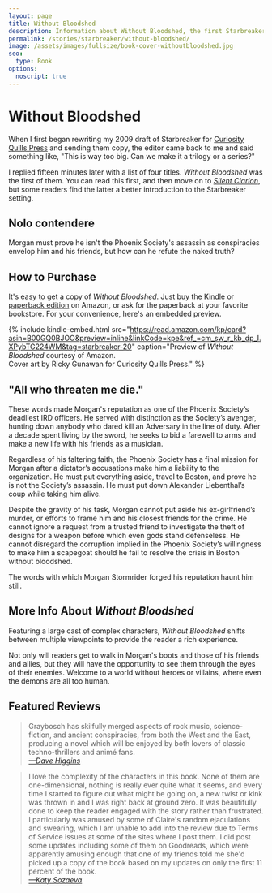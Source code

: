 ```yaml
---
layout: page
title: Without Bloodshed
description: Information about Without Bloodshed, the first Starbreaker novel published in 2013 by Matthew Graybosch.
permalink: /stories/starbreaker/without-bloodshed/
image: /assets/images/fullsize/book-cover-withoutbloodshed.jpg
seo:
  type: Book
options:
  noscript: true
---
```

# Without Bloodshed

When I first began rewriting my 2009 draft of Starbreaker for [Curiosity Quills Press](https://curiosityquills.com) and sending them copy, the editor came back to me and said something like, "This is way too big. Can we make it a trilogy or a series?"

I replied fifteen minutes later with a list of four titles. *Without Bloodshed* was the first of them. You can read this first, and then move on to [*Silent Clarion*](/stories/starbreaker/silent-clarion/), but some readers find the latter a better introduction to the Starbreaker setting.

## Nolo contendere

Morgan must prove he isn't the Phoenix Society's assassin as conspiracies envelop him and his friends, but how can he refute the naked truth?

## How to Purchase

It's easy to get a copy of *Without Bloodshed*. Just buy the [Kindle](https://www.amazon.com/gp/product/B00GQ0BJOO/ref=as_li_tl?ie=UTF8&camp=1789&creative=9325&creativeASIN=B00GQ0BJOO&linkCode=as2&tag=starbreaker-20&linkId=c696333fe35794b952311064350ca847) or [paperback edition](https://www.amazon.com/gp/product/1620072793/ref=as_li_tl?ie=UTF8&tag=starbreaker-20&camp=1789&creative=9325&linkCode=as2&creativeASIN=1620072793&linkId=49f7c17f7bacc3787e715f7487c0c7fd) on Amazon, or ask for the paperback at your favorite bookstore. For your convenience, here's an embedded preview.

{% include kindle-embed.html src="https://read.amazon.com/kp/card?asin=B00GQ0BJOO&preview=inline&linkCode=kpe&ref_=cm_sw_r_kb_dp_I.XPybTG224WM&tag=starbreaker-20" caption="Preview of *Without Bloodshed* courtesy of Amazon.<br />Cover art by Ricky Gunawan for Curiosity Quills Press." %}

## "All who threaten me die."

These words made Morgan's reputation as one of the Phoenix Society’s deadliest IRD officers. He served with distinction as the Society’s avenger, hunting down anybody who dared kill an Adversary in the line of duty. After a decade spent living by the sword, he seeks to bid a farewell to arms and make a new life with his friends as a musician.

Regardless of his faltering faith, the Phoenix Society has a final mission for Morgan after a dictator’s accusations make him a liability to the organization. He must put everything aside, travel to Boston, and prove he is not the Society’s assassin. He must put down Alexander Liebenthal’s coup while taking him alive.

Despite the gravity of his task, Morgan cannot put aside his ex-girlfriend’s murder, or efforts to frame him and his closest friends for the crime. He cannot ignore a request from a trusted friend to investigate the theft of designs for a weapon before which even gods stand defenseless. He cannot disregard the corruption implied in the Phoenix Society’s willingness to make him a scapegoat should he fail to resolve the crisis in Boston without bloodshed.

The words with which Morgan Stormrider forged his reputation haunt him still.

## More Info About *Without Bloodshed*

Featuring a large cast of complex characters, *Without Bloodshed* shifts between multiple viewpoints to provide the reader a rich experience. 

Not only will readers get to walk in Morgan's boots and those of his friends and allies, but they will have the opportunity to see them through the eyes of their enemies. Welcome to a world without heroes or villains, where even the demons are all too human.

## Featured Reviews

> Graybosch has skilfully merged aspects of rock music, science-fiction, and ancient conspiracies, from both the West and the East, producing a novel which will be enjoyed by both lovers of classic techno-thrillers and animé fans.  
> <span class="form_row_right_align"><cite class="small"><a href="https://davidjhiggins.wordpress.com/2013/12/13/without-bloodshed-by-matthew-graybosch/">&mdash;Dave Higgins</a></cite></span>

> I love the complexity of the characters in this book. None of them are one-dimensional, nothing is really ever quite what it seems, and every time I started to figure out what might be going on, a new twist or kink was thrown in and I was right back at ground zero. It was beautifully done to keep the reader engaged with the story rather than frustrated. I particularly was amused by some of Claire's random ejaculations and swearing, which I am unable to add into the review due to Terms of Service issues at some of the sites where I post them. I did post some updates including some of them on Goodreads, which were apparently amusing enough that one of my friends told me she'd picked up a copy of the book based on my updates on only the first 11 percent of the book.  
> <span class="form_row_right_align"><cite class="small"><a href="http://katysozaeva.blogspot.com/2013/12/mgraybosch-curiosityquills-review.html">&mdash;Katy Sozaeva</a></cite></span>